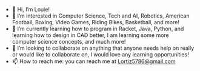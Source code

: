 - 👋 Hi, I’m Louie!
- 👀 I’m interested in Computer Science, Tech and AI, Robotics, American Football, Boxing, Video Games, Riding Bikes, Basketball, and more! 
- 🌱 I’m currently learning how to program in Racket, Java, Python, and learning how to design in CAD better, I am learning some more computer science concepts, and much more!
- 💞️ I’m looking to collaborate on anything that anyone needs help on really or would like to collaborate on, I would love any learning opportunities!
- 📫 How to reach me: you can reach me at Lortiz5786@gmail.com

<!---
Louie1015/Louie1015 is a ✨ special ✨ repository because its `README.md` (this file) appears on your GitHub profile.
You can click the Preview link to take a look at your changes.
--->
